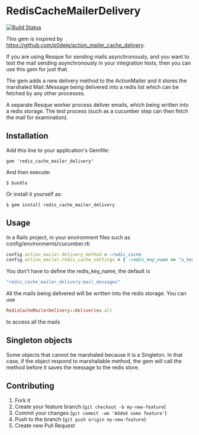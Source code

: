 # RedisCacheMailerDelivery

[![Build Status](https://secure.travis-ci.org/ywen/redis_cache_mailer_delivery.png)](http://travis-ci.org/ywen/redis_cache_mailer_delivery)


This gem is inspired by https://github.com/p0deje/action_mailer_cache_delivery.

If you are using Resque for sending mails asynchronously, and you want to test the mail sending asynchronously in your integration tests, then you can use this gem for just that.

The gem adds a new delivery method to the ActionMailer and it stores the marshaled Mail::Message being delivered into a redis list which can be fetched by any other processes.

A separate Resque worker process deliver emails, which being written into a redis storage. The test process (such as a cucumber step can then fetch the mail for examination).
 
## Installation

Add this line to your application's Gemfile:

    gem 'redis_cache_mailer_delivery'

And then execute:

    $ bundle

Or install it yourself as:

    $ gem install redis_cache_mailer_delivery

## Usage

In a Rails project, in your environment files such as config/environments/cucumber.rb

```ruby
config.action_mailer.delivery_method = :redis_cache
config.action_mailer.redis_cache_settings = { :redis_key_name => "a_key_name_for_all_stored_emails" }
```

You don't have to define the redis_key_name, the default is 

```ruby
"redis_cache_mailer_delivery:mail_messages"
```

All the mails being delivered will be written into the redis storage. You can use

```ruby
RedisCacheMailerDelivery::Deliveries.all
```

to access all the mails

## Singleton objects

Some objects that cannot be marshaled because it is a Singleton. In that case, if the object respond to marshallable method, the gem will call the method before it saves the message to the redis store.

## Contributing

1. Fork it
2. Create your feature branch (`git checkout -b my-new-feature`)
3. Commit your changes (`git commit -am 'Added some feature'`)
4. Push to the branch (`git push origin my-new-feature`)
5. Create new Pull Request
